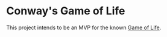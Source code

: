 # Conway's Game of Life

This project intends to be an MVP for the known [Game of Life](https://en.wikipedia.org/wiki/Conway%27s_Game_of_Life).
